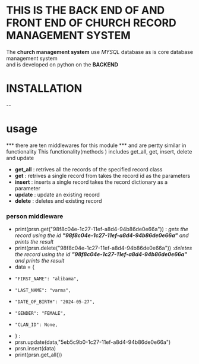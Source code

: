 # THIS IS THE BACK END OF AND FRONT END OF CHURCH RECORD MANAGEMENT SYSTEM
The **church management system**  use *MYSQL* database as is core database management system  
and is developed on python on the **BACKEND**
# INSTALLATION
--
# usage
*** there are  ten middlewares for this module ***   and are pertty similar in functionality This functionality(methods ) includes   get_all, get, insert, delete and update
* **get_all**  :  retrives  all the records of the specified  record class
* **get** : retrives a single record from  takes the  record id as the parameters
* **insert** : inserts a single record  takes the record  dictionary  as a parameter
* **update** :  update an existing record 
* **delete** : deletes and existing record
###  person middleware 

* print(prsn.get("98f8c04e-1c27-11ef-a8d4-94b86de0e66a")) : *gets the record  using the id **"98f8c04e-1c27-11ef-a8d4-94b86de0e66a"** and prints the result*
* print(prsn.delete("98f8c04e-1c27-11ef-a8d4-94b86de0e66a")) :*deletes the record  using the id **"98f8c04e-1c27-11ef-a8d4-94b86de0e66a"** and prints the result*
* data = {
*     "FIRST_NAME": "alibama",
*     "LAST_NAME": "varma",
*     "DATE_OF_BIRTH": "2024-05-27",
*     "GENDER": "FEMALE",
*     "CLAN_ID": None,
* } :
* prsn.update(data,"5eb5c9b0-1c27-11ef-a8d4-94b86de0e66a")
* prsn.insert(data)
* print(prsn.get_all())
